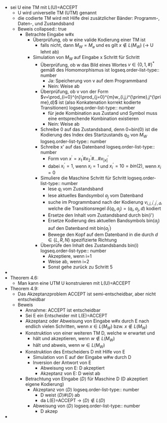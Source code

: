 - sei U eine TM mit L(U)=ACCEPT
	- U wird universelle TM (UTM) genannt
	- die codierte TM wird mit Hilfe drei zusätzlicher Bänder: Programm-, Daten-, und Zustandsband
	- Beweis
	  collapsed:: true
		- Betrachte Eingabe w\#x
			- Überprüfung, ob w eine valide Kodierung einer TM ist
				- falls nicht, dann $M_{W}=M_{\varnothing}$ und es gilt $x\notin L\left(M_{W}\right)$ (-> U lehnt ab)
			- Simulation von $M_{W}$ auf Eingabe x Schritt für Schritt
				- Überprüfung, ob w das Bild eines Wortes $v\in\left\lbrace0,1,\#\right\rbrace^{\ast}$ gemäß des Homomorphismus ist
				  logseq.order-list-type:: number
					- Ja: Speicherung von v auf dem Programmband
					- Nein: Weise ab
				- Überprüfung, ob v von der Form $v=\prod_{i=0}^{n}\prod_{j=0}^{m}w_{i,j,i^{\prime},j^{\prime},d}$ ist (also Konkatenation korrekt kodierte Transitionen)
				  logseq.order-list-type:: number
					- für jede Kombination aus Zustand und Symbol muss eine entsprechende Kombination existieren
					- Nein: Weise ab
				- Schreibe 0 auf das Zustandsband, denn 0=bin(0) ist die Kodierung des Index des Startzustands $q_0$ von $M_{W}$
				  logseq.order-list-type:: number
				- Schreibe x' auf das Datenband
				  logseq.order-list-type:: number
					- Form von $x^{\prime}=x_1^{\prime}\#x_2^{\prime}\#...\#x_{\left|x\right|}^{\prime}$
					- dabei $x_{i}^{\prime}=1$, wenn $x_{i}=1$ und $x_{i}^{\prime}=10=bin\left(2\right)$, wenn $x_{i}=0$
				- Simuliere die Maschine Schritt für Schritt
				  logseq.order-list-type:: number
					- lese $q_{i}$ vom Zustandsband
					- lese aktuelles Bandsymbol $a_{j}$ vom Datenband
					- suche im Programmband nach der Kodierung $v_{i,j,i^{\prime},j^{\prime},d}$, welche die Transitionsregel $\delta\left(q_{i},a_{j}\right)=\left(q_{i},a_{j},d\right)$ kodiert
					- Ersetze den Inhalt vom Zustandsband durch bin(i')
					- Ersetze Kodierung des aktuellen Bandsymbols bin($a_{j}$) auf den Datenband mit bin($a_{j}^{\prime}$)
					- Bewege den Kopf auf dem Datenband in die durch $d\in\left\lbrace L,R,N\right\rbrace$ spezifizierte Richtung
				- Überprüfe den Inhalt des Zustandsbands bin(i)
				  logseq.order-list-type:: number
					- Akzeptiere, wenn i=1
					- Weise ab, wenn i=2
					- Sonst gehe zurück zu Schritt 5
-
- Theorem 4.6:
	- Man kann eine UTM U konstruieren mit L(U)=ACCEPT
- Theorem 4.9:
	- Das Akzeptanzproblem ACCEPT ist semi-entscheidbar, aber nicht entscheidbar
	- Beweis
		- Annahme: ACCEPT ist entscheidbar
		- Sei E ein Entscheider mit L(E)=ACCEPT
		- Akzeptanz oder Abweisung von Eingabe w\#x durch E nach endlich vielen Schritten, wenn $x\in L\left(M_{W}\right)$ bzw. $x\notin L\left(M_{W}\right)$
		- Konstruktion von einer weiteren TM D, welche w erwartet und
			- hält und akzeptieren, wenn $w\notin L\left(M_{W}\right)$
			- hält und abweis, wenn $w\in L\left(M_{W}\right)$
		- Konstruktion des Entscheiders D mit Hilfe von E
			- Simulation von E auf der Eingabe w\#w durch D
			- Inversion der Antwort von E
				- Abweisung von E: D akzeptiert
				- Akzeptanz von E: D weist ab
		- Betrachtung von EIngabe $\langle D\rangle$ für Maschine D (D akzeptiert eigene Kodierung)
			- Akzeptanz von $\langle D\rangle$
			  logseq.order-list-type:: number
				- D weist $\langle D\rangle\#\langle D\rangle$ ab
				- da L(E)=ACCEPT -> $\langle D\rangle\notin L\left(D\right)$
			- Abweisung von $\langle D\rangle$
			  logseq.order-list-type:: number
				- D akzep
-